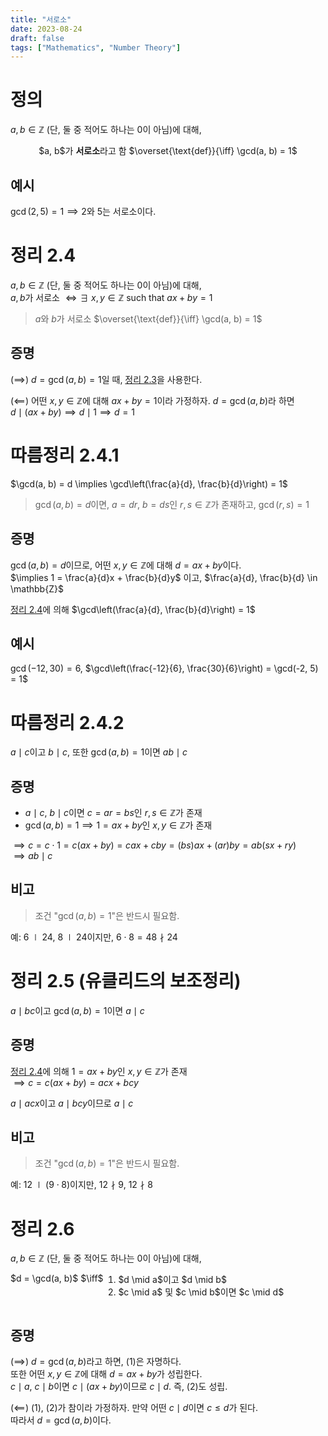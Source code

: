 ```yaml
---
title: "서로소"
date: 2023-08-24
draft: false
tags: ["Mathematics", "Number Theory"]
---
```


# 정의

$a, b \in \mathbb{Z}$ (단, 둘 중 적어도 하나는 0이 아님)에 대해,  
<div style="text-align: center;">
$a, b$가 <b>서로소</b>라고 함 $\overset{\text{def}}{\iff} \gcd(a, b) = 1$
</div>

## 예시

$\gcd(2, 5) = 1 \implies 2$와 $5$는 서로소이다.

# 정리 2.4

$a, b \in \mathbb{Z}$ (단, 둘 중 적어도 하나는 0이 아님)에 대해,  
$a, b$가 서로소 $\iff \exists\ x, y \in \mathbb{Z}$ such that $ax + by = 1$

> $a$와 $b$가 서로소 $\overset{\text{def}}{\iff} \gcd(a, b) = 1$

## 증명

$(\implies)$ $d = \gcd(a, b) = 1$일 때, [정리 2.3](/posts/number-theory/4/#theorem-23)을 사용한다.

$(\impliedby)$ 어떤 $x, y \in \mathbb{Z}$에 대해 $ax + by = 1$이라 가정하자. $d = \gcd(a, b)$라 하면  
$d \mid (ax + by) \implies d \mid 1 \implies d = 1$

# 따름정리 2.4.1

$\gcd(a, b) = d \implies \gcd\left(\frac{a}{d}, \frac{b}{d}\right) = 1$

> $\gcd(a, b) = d$이면, $a = dr$, $b = ds$인 $r, s \in \mathbb{Z}$가 존재하고, $\gcd(r, s) = 1$

## 증명

$\gcd(a, b) = d$이므로, 어떤 $x, y \in \mathbb{Z}$에 대해 $d = ax + by$이다.  
$\implies 1 = \frac{a}{d}x + \frac{b}{d}y$ 이고, $\frac{a}{d}, \frac{b}{d} \in \mathbb{Z}$

[정리 2.4](/posts/number-theory/5/#theorem-24)에 의해 $\gcd\left(\frac{a}{d}, \frac{b}{d}\right) = 1$

## 예시

$\gcd(-12, 30) = 6$, $\gcd\left(\frac{-12}{6}, \frac{30}{6}\right) = \gcd(-2, 5) = 1$

# 따름정리 2.4.2

$a \mid c$이고 $b \mid c$, 또한 $\gcd(a, b) = 1$이면 $ab \mid c$

## 증명

- $a \mid c$, $b \mid c$이면 $c = ar = bs$인 $r, s \in \mathbb{Z}$가 존재
- $\gcd(a, b) = 1 \implies 1 = ax + by$인 $x, y \in \mathbb{Z}$가 존재

$\implies c = c \cdot 1 = c(ax + by) = cax + cby = (bs)ax + (ar)by = ab(sx + ry)$  
$\implies ab \mid c$

## 비고

> 조건 "$\gcd(a, b) = 1$"은 반드시 필요함.

예: $6 \mid 24$, $8 \mid 24$이지만, $6 \cdot 8 = 48 \nmid 24$

# 정리 2.5 (유클리드의 보조정리)

$a \mid bc$이고 $\gcd(a, b) = 1$이면 $a \mid c$

## 증명

[정리 2.4](/posts/number-theory/5/#theorem-24)에 의해 $1 = ax + by$인 $x, y \in \mathbb{Z}$가 존재  
$\implies c = c(ax + by) = acx + bcy$

$a \mid acx$이고 $a \mid bcy$이므로 $a \mid c$

## 비고

> 조건 "$\gcd(a, b) = 1$"은 반드시 필요함.

예: $12 \mid (9 \cdot 8)$이지만, $12 \nmid 9$, $12 \nmid 8$

# 정리 2.6

$a, b \in \mathbb{Z}$ (단, 둘 중 적어도 하나는 0이 아님)에 대해,  
<div style="display: flex;">
  $d = \gcd(a, b)$ $\iff$
  <ol style="margin-top: 0">
    <li style="margin-top: 0"> $d \mid a$이고 $d \mid b$</li>
    <li> $c \mid a$ 및 $c \mid b$이면 $c \mid d$</li>
  </ol>
</div>

## 증명

$(\implies)$ $d = \gcd(a, b)$라고 하면, (1)은 자명하다.  
또한 어떤 $x, y \in \mathbb{Z}$에 대해 $d = ax + by$가 성립한다.  
$c \mid a$, $c \mid b$이면 $c \mid (ax + by)$이므로 $c \mid d$. 즉, (2)도 성립.

$(\impliedby)$ (1), (2)가 참이라 가정하자. 만약 어떤 $c \mid d$이면 $c \leq d$가 된다.  
따라서 $d = \gcd(a, b)$이다.
